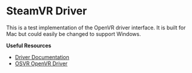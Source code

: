 # SteamVR Driver

This is a test implementation of the OpenVR driver interface. It is built for Mac but could easily be changed to support Windows.

**Useful Resources**

- [Driver Documentation](https://github.com/ValveSoftware/openvr/wiki/Driver-Documentation)
- [OSVR OpenVR Driver](https://github.com/OSVR/SteamVR-OSVR)
